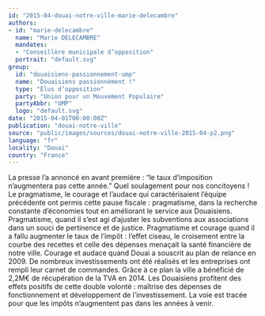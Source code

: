```yaml
---
id: "2015-04-douai-notre-ville-marie-delecambre"
authors:
- id: "marie-delecambre"
  name: "Marie DELECAMBRE"
  mandates: 
  - "Conseillère municipale d’opposition"
  portrait: "default.svg"
group:
  id: "douaisiens-passionnement-ump"
  name: "Douaisiens passionnément !"
  type: "Élus d’opposition"
  party: "Union pour un Mouvement Populaire"
  partyAbbr: "UMP"
  logo: "default.svg"
date: "2015-04-01T00:00:00Z"
publication: "douai-notre-ville"
source: "public/images/sources/douai-notre-ville-2015-04-p2.png"
language: "fr"
locality: "Douai"
country: "France"
---
```


La presse l’a annoncé en avant première : “le taux d’imposition n’augmentera pas cette année.” Quel soulagement pour nos concitoyens ! Le pragmatisme, le courage et l’audace qui caractérisaient l’équipe précédente ont permis cette pause fiscale : pragmatisme, dans la recherche constante d’économies tout en améliorant le service aux Douaisiens. Pragmatisme, quand il s’est agi d’ajuster les subventions aux associations dans un souci de pertinence et de justice. Pragmatisme et courage quand il a fallu augmenter le taux de l’impôt : l’effet ciseau, le croisement entre la courbe des recettes et celle des dépenses menaçait la santé financière de notre ville. Courage et audace quand Douai a souscrit au plan de relance en 2009. De nombreux investissements ont été réalisés et les entreprises ont rempli leur carnet de commandes. Grâce à ce plan la ville a bénéficié de 2,2M€ de récupération de la TVA en 2014. Les Douaisiens profitent des effets positifs de cette double volonté : maîtrise des dépenses de fonctionnement  et  développement de l’investissement. La voie est tracée pour que les impôts n’augmentent pas dans les années à venir.
